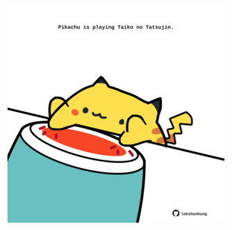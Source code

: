 <!-- built at 22/04/2023, 06:01:12 UTC -->
<p align="center">
  <img width="500" height="500" src="./ReadmeImage.svg">
</p>
